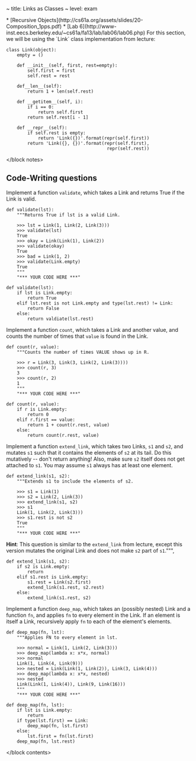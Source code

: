 ~ title: Links as Classes
~ level: exam

<block references>
* [Recursive Objects](http://cs61a.org/assets/slides/20-Composition_1pps.pdf)
* [Lab 6](http://www-inst.eecs.berkeley.edu/~cs61a/fa13/lab/lab06/lab06.php)
</block references>

<block notes>
For this section, we will be using the `Link` class implementation
from lecture:

    class Link(object):
        empty = ()

        def __init__(self, first, rest=empty):
            self.first = first
            self.rest = rest

        def__len__(self):
            return 1 + len(self.rest)

        def __getitem__(self, i):
            if i == 0:
                return self.first
            return self.rest[i - 1]

        def __repr__(self):
            if self.rest is empty:
                return 'Link({})'.format(repr(self.first))
            return 'Link({}, {})'.format(repr(self.first),
                                          repr(self.rest))
</block notes>

<block contents>

Code-Writing questions
----------------------

<question>

Implement a function `validate`, which takes a Link and returns True
if the Link is valid.

    def validate(lst):
        """Returns True if lst is a valid Link.

        >>> lst = Link(1, Link(2, Link(3)))
        >>> validate(lst)
        True
        >>> okay = Link(Link(1), Link(2))
        >>> validate(okay)
        True
        >>> bad = Link(1, 2)
        >>> validate(Link.empty)
        True
        """
        "*** YOUR CODE HERE ***"

<solution>

    def validate(lst):
        if lst is Link.empty:
            return True
        elif lst.rest is not Link.empty and type(lst.rest) != Link:
            return False
        else:
            return valdiate(lst.rest)

</solution>

<question>

Implement a function `count`, which takes a Link and another value,
and counts the number of times that `value` is found in the Link.

    def count(r, value):
        """Counts the number of times VALUE shows up in R.

        >>> r = Link(3, Link(3, Link(2, Link(3))))
        >>> count(r, 3)
        3
        >>> count(r, 2)
        1
        """
        "*** YOUR CODE HERE ***"

<solution>

    def count(r, value):
        if r is Link.empty:
            return 0
        elif r.first == value:
            return 1 + count(r.rest, value)
        else:
            return count(r.rest, value)

</solution>

<question>

Implement a function `extend_link`, which takes two Links, `s1` and
`s2`, and mutates `s1` such that it contains the elements of `s2` at
its tail. Do this mutatively -- don't return anything! Also, make sure
`s2` itself does not get attached to `s1`. You may assume `s1` always
has at least one element.

    def extend_link(s1, s2):
        """Extends s1 to include the elements of s2.

        >>> s1 = Link(1)
        >>> s2 = Link(2, Link(3))
        >>> extend_link(s1, s2)
        >>> s1
        Link(1, Link(2, Link(3)))
        >>> s1.rest is not s2
        True
        """
        "*** YOUR CODE HERE ***"

**Hint**: This question is similar to the `extend_link` from lecture,
except this version mutates the original Link and does not make `s2`
part of `s1`.""",

<solution>

    def extend_link(s1, s2):
        if s2 is Link.empty:
            return
        elif s1.rest is Link.empty:
            s1.rest = Link(s2.first)
            extend_link(s1.rest, s2.rest)
        else:
            extend_link(s1.rest, s2)

</solution>

<question>

Implement a function `deep_map`, which takes an (possibly nested) Link
and a function `fn`, and applies `fn` to every element in the Link. If
an element is itself a Link, recursively apply `fn` to each of the
element's elements.

    def deep_map(fn, lst):
        """Applies FN to every element in lst.

        >>> normal = Link(1, Link(2, Link(3)))
        >>> deep_map(lambda x: x*x, normal)
        >>> normal
        Link(1, Link(4, Link(9)))
        >>> nested = Link(Link(1, Link(2)), Link(3, Link(4)))
        >>> deep_map(lambda x: x*x, nested)
        >>> nested
        Link(Link(1, Link(4)), Link(9, Link(16)))
        """
        "*** YOUR CODE HERE ***"

<solution>

    def deep_map(fn, lst):
        if lst is Link.empty:
            return
        if type(lst.first) == Link:
            deep_map(fn, lst.first)
        else:
            lst.first = fn(lst.first)
        deep_map(fn, lst.rest)

</solution>

</block contents>
